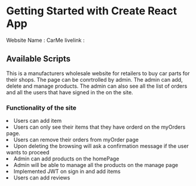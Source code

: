 # Getting Started with Create React App
Website Name : CarMe 
livelink : 


## Available Scripts

This is a manufacturers wholesale website for retailers to buy car parts for their shops. The page can be conrtrolled by admin. The admin can add, delete and manage products. The admin can also see all the list of orders and all the users that have signed in the on the site. 

### Functionality of the site

<li>Users can add item</li>
<li>Users can only see their items that they have orderd on the myOrders page.</li>
<li>Users can remove their orders from myOrder page</li>
<li>Upon deleting the browsing will ask a confirmation message if the user wants to proceed</li>
<li>Admin can add products on the homePage</li> 
<li>Admin will be able to manage all the products on the manage page</li> 
<li>Implemented JWT on sign in and add items</li>
<li>Users can add reviews</li>
